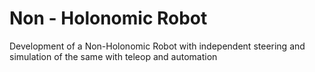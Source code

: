 # Non - Holonomic Robot
Development of a Non-Holonomic Robot with independent steering and simulation of the same with teleop and automation

